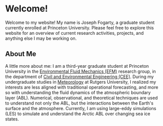 # Welcome!

Welcome to my website! My name is Joseph Fogarty, a graduate student currently enrolled at Princeton University. Please feel free to explore this website for an overview of current research activities, projects, and anything else I may be working on.

## About Me

A little more about me: I am a third-year graduate student at Princeton University in the [Environmental Fluid Mechanics (EFM)](http://efm.princeton.edu/) research group, in the department of [Civil and Environmental Engineering (CEE)](https://cee.princeton.edu/). During my undergraduate studies in [Meteorology](https://meteorology.rutgers.edu/) at Rutgers University, I realized my interests are less aligned with traditional operational forecasting, and more so with understanding the fluid dynamics of the atmospheric boundary layer (ABL). Numerical, observational, and theoretical techniques are used to understand not only the ABL, but the interactions between the Earth's surface and the atmosphere. Currently, I am using large-eddy simulations (LES) to simulate and understand the Arctic ABL over changing sea ice states.
